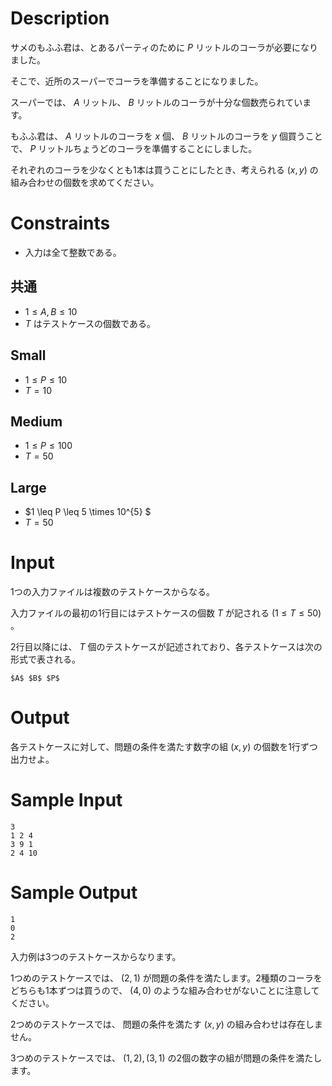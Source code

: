 # Description

サメのもふふ君は、とあるパーティのために $P$ リットルのコーラが必要になりました。

そこで、近所のスーパーでコーラを準備することになりました。

スーパーでは、 $A$ リットル、 $B$ リットルのコーラが十分な個数売られています。

もふふ君は、 $A$ リットルのコーラを $x$ 個、 $B$ リットルのコーラを $y$ 個買うことで、 $P$ リットルちょうどのコーラを準備することにしました。

それぞれのコーラを少なくとも1本は買うことにしたとき、考えられる $(x,y)$ の組み合わせの個数を求めてください。

# Constraints

* 入力は全て整数である。

## 共通

* $1 \leq A, B \leq 10$
* $T$ はテストケースの個数である。

## Small

* $1 \leq P \leq 10$
* $T = 10$

## Medium

* $1 \leq P \leq 100$
* $T = 50$
 
## Large

* $1 \leq P \leq 5 \times 10^{5} $
* $T = 50$

# Input
1つの入力ファイルは複数のテストケースからなる。

入力ファイルの最初の1行目にはテストケースの個数 $T$ が記される $(1 \leq T \leq 50)$ 。

2行目以降には、 $T$ 個のテストケースが記述されており、各テストケースは次の形式で表される。

```
$A$ $B$ $P$
```

# Output
各テストケースに対して、問題の条件を満たす数字の組 $(x,y)$ の個数を1行ずつ出力せよ。

# Sample Input
```
3
1 2 4
3 9 1
2 4 10

```

# Sample Output
```
1
0
2

```
入力例は3つのテストケースからなります。

1つめのテストケースでは、 $(2,1)$ が問題の条件を満たします。2種類のコーラをどちらも1本ずつは買うので、 $(4,0)$ のような組み合わせがないことに注意してください。

2つめのテストケースでは、 問題の条件を満たす $(x,y)$ の組み合わせは存在しません。

3つめのテストケースでは、 $(1,2),(3,1)$ の2個の数字の組が問題の条件を満たします。
